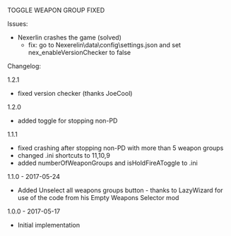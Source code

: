 TOGGLE WEAPON GROUP FIXED

Issues: 
- Nexerlin crashes the game (solved)
	- fix: go to Nexerelin\data\config\settings.json and set nex_enableVersionChecker to false

Changelog:

1.2.1
- fixed version checker (thanks JoeCool)

1.2.0
- added toggle for stopping non-PD

1.1.1
- fixed crashing after stopping non-PD with more than 5 weapon groups
- changed .ini shortcuts to 11,10,9
- added numberOfWeaponGroups and isHoldFireAToggle to .ini

1.1.0 - 2017-05-24
- Added Unselect all weapons groups button - thanks to LazyWizard for use of the code from his Empty Weapons Selector mod

1.0.0 - 2017-05-17
- Initial implementation